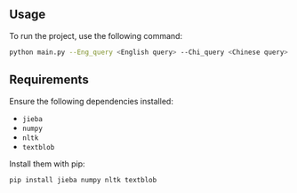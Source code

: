 ## Usage

To run the project, use the following command:

```bash
python main.py --Eng_query <English query> --Chi_query <Chinese query>
```

## Requirements

Ensure the following dependencies installed:

- `jieba`
- `numpy`
- `nltk`
- `textblob`

Install them with pip:

```bash
pip install jieba numpy nltk textblob
```
